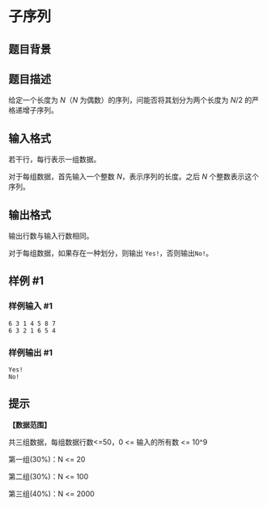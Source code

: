 # 子序列

## 题目背景



## 题目描述

给定一个长度为 $N$（$N$ 为偶数）的序列，问能否将其划分为两个长度为 $N / 2$ 的严格递增子序列。

## 输入格式

若干行，每行表示一组数据。

对于每组数据，首先输入一个整数 $N$，表示序列的长度。之后 $N$ 个整数表示这个序列。

## 输出格式

输出行数与输入行数相同。

对于每组数据，如果存在一种划分，则输出 `Yes!`，否则输出`No!`。

## 样例 #1

### 样例输入 #1
```
6 3 1 4 5 8 7
6 3 2 1 6 5 4
```

### 样例输出 #1

```
Yes!
No!
```

## 提示

**【数据范围】**

共三组数据，每组数据行数<=50，0 <= 输入的所有数 <= 10^9

第一组(30%)：N <= 20

第二组(30%)：N <= 100

第三组(40%)：N <= 2000

